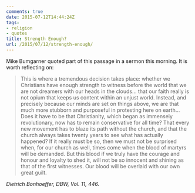 ```yaml
---
comments: true
date: 2015-07-12T14:44:24Z
tags:
- religion
- quotes
title: Strength Enough?
url: /2015/07/12/strength-enough/
---
```


Mike Bumgarner quoted part of this passage in a sermon this morning. It is worth reflecting on:

>This is where a tremendous decision takes place: whether we Christians have enough strength to witness before the world that we are not dreamers with our heads in the clouds... that our faith really is not opium that keeps us content within an unjust world. Instead, and precisely because our minds are set on things above, we are that much more stubborn and purposeful in protesting here on earth... Does it have to be that Christianity, which began as immensely revolutionary, now has to remain conservative for all time? That every new movement has to blaze its path without the church, and that the church always takes twenty years to see what has actually happened? If it really must be so, then we must not be surprised when, for our church as well, times come when the blood of martyrs will be demanded. But this blood if we truly have the courage and honour and loyalty to shed it, will not be so innocent and shining as that of the first witnesses. Our blood will be overlaid with our own great guilt.

<cite> Dietrich Bonhoeffer, <em>DBW</em>, Vol. 11, 446.</cite>
